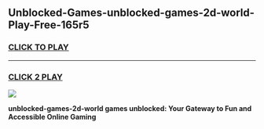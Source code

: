 
## Unblocked-Games-unblocked-games-2d-world-Play-Free-165r5
<h3>
<a href="https://premium76.site?title=unblocked-games-2d-world&ref=09A">CLICK TO PLAY</a></h3>
<hr>

<h3>
<a href="https://premium76.site?title=unblocked-games-2d-world&ref=09A">CLICK 2 PLAY</a>
  
</h3>

<a href="https://premium76.site?title=unblocked-games-2d-world&ref=09A"><img src="https://clearcache.store/games.png"></a>


**unblocked-games-2d-world games unblocked: Your Gateway to Fun and Accessible Online Gaming**

